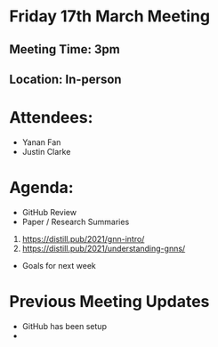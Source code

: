 # Friday 17th March Meeting

## Meeting Time: 3pm

## Location: In-person

# Attendees:

- Yanan Fan
- Justin Clarke

# Agenda:

- GitHub Review
- Paper / Research Summaries

1. https://distill.pub/2021/gnn-intro/
2. https://distill.pub/2021/understanding-gnns/

- Goals for next week

# Previous Meeting Updates

- GitHub has been setup
-
